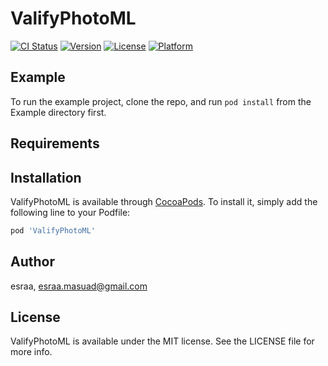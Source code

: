# ValifyPhotoML

[![CI Status](https://img.shields.io/travis/esraa/ValifyPhotoML.svg?style=flat)](https://travis-ci.org/esraa/ValifyPhotoML)
[![Version](https://img.shields.io/cocoapods/v/ValifyPhotoML.svg?style=flat)](https://cocoapods.org/pods/ValifyPhotoML)
[![License](https://img.shields.io/cocoapods/l/ValifyPhotoML.svg?style=flat)](https://cocoapods.org/pods/ValifyPhotoML)
[![Platform](https://img.shields.io/cocoapods/p/ValifyPhotoML.svg?style=flat)](https://cocoapods.org/pods/ValifyPhotoML)

## Example

To run the example project, clone the repo, and run `pod install` from the Example directory first.

## Requirements

## Installation

ValifyPhotoML is available through [CocoaPods](https://cocoapods.org). To install
it, simply add the following line to your Podfile:

```ruby
pod 'ValifyPhotoML'
```

## Author

esraa, esraa.masuad@gmail.com

## License

ValifyPhotoML is available under the MIT license. See the LICENSE file for more info.
